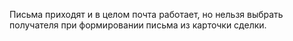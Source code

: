 Письма приходят и в целом почта работает, но нельзя выбрать получателя при формировании письма из карточки сделки.

